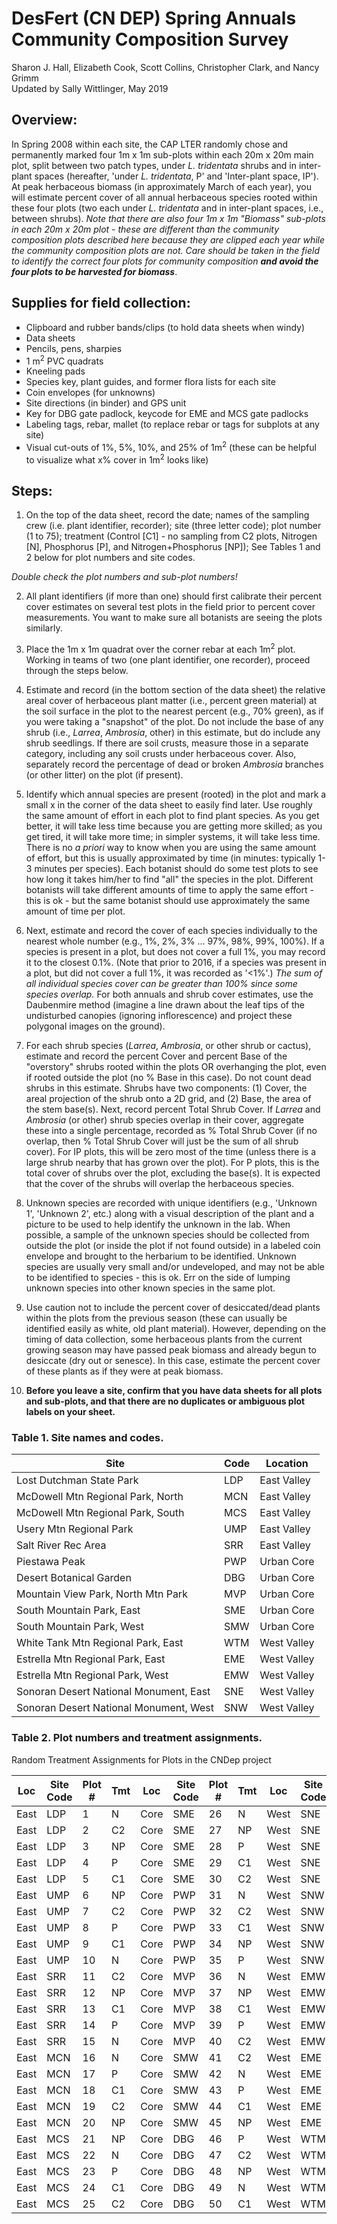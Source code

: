 # **DesFert (CN DEP) Spring Annuals Community Composition Survey**   
Sharon J. Hall, Elizabeth Cook, Scott Collins, Christopher Clark, and Nancy Grimm   
Updated by Sally Wittlinger, May 2019


## **Overview:**

In Spring 2008 within each site, the CAP LTER randomly chose and permanently marked four 1m x 1m sub-plots within each 20m x 20m main plot, split between two patch types, under *L. tridentata* shrubs and in inter-plant spaces (hereafter, 'under *L. tridentata*, P' and 'Inter-plant space, IP'). At peak herbaceous biomass (in approximately March of each year), you will estimate percent cover of all annual herbaceous species rooted within these four plots (two each under *L. tridentata* and in inter-plant spaces, i.e., between shrubs). *Note that there are also four 1m x 1m "Biomass" sub-plots in each 20m x 20m plot - these are different than the community composition plots described here because they are clipped each year while the community composition plots are not. Care should be taken in the field to identify the correct four plots for community composition __and avoid the four plots to be harvested for biomass__*.


## **Supplies for field collection:**

* Clipboard and rubber bands/clips (to hold data sheets when windy)
* Data sheets
* Pencils, pens, sharpies
* 1 m<sup>2</sup> PVC quadrats
* Kneeling pads
* Species key, plant guides, and former flora lists for each site
* Coin envelopes (for unknowns)
* Site directions (in binder) and GPS unit
* Key for DBG gate padlock, keycode for EME and MCS gate padlocks
* Labeling tags, rebar, mallet (to replace rebar or tags for subplots at any site)
* Visual cut-outs of 1%, 5%, 10%, and 25% of 1m<sup>2</sup> (these can be helpful to visualize what x% cover in 1m<sup>2</sup> looks like)


## **Steps:**

1. On the top of the data sheet, record the date; names of the sampling crew (i.e. plant identifier, recorder); site (three letter code); plot number (1 to 75); treatment (Control [C1] - no sampling from C2 plots, Nitrogen [N], Phosphorus [P], and Nitrogen+Phosphorus [NP]); See Tables 1 and 2 below for plot numbers and site codes.

*Double check the plot numbers and sub-plot numbers!*

2. All plant identifiers (if more than one) should first calibrate their percent cover estimates on several test plots in the field prior to percent cover measurements. You want to make sure all botanists are seeing the plots similarly.

3. Place the 1m x 1m quadrat over the corner rebar at each 1m<sup>2</sup> plot. Working in teams of two (one plant identifier, one recorder), proceed through the steps below.

4. Estimate and record (in the bottom section of the data sheet) the relative areal cover of herbaceous plant matter (i.e., percent green material) at the soil surface in the plot to the nearest percent (e.g., 70% green), as if you were taking a "snapshot" of the plot. Do not include the base of any shrub (i.e., *Larrea*, *Ambrosia*, other) in this estimate, but do include any shrub seedlings. If there are soil crusts, measure those in a separate category, including any soil crusts under herbaceous cover. Also, separately record the percentage of dead or broken *Ambrosia* branches (or other litter) on the plot (if present).

5. Identify which annual species are present (rooted) in the plot and mark a small x in the corner of the data sheet to easily find later. Use roughly the same amount of effort in each plot to find plant species. As you get better, it will take less time because you are getting more skilled; as you get tired, it will take more time; in simpler systems, it will take less time. There is no *a priori* way to know when you are using the same amount of effort, but this is usually approximated by time (in minutes: typically 1-3 minutes per species). Each botanist should do some test plots to see how long it takes him/her to find "all" the species in the plot. Different botanists will take different amounts of time to apply the same effort - this is ok - but the same botanist should use approximately the same amount of time per plot.

6. Next, estimate and record the cover of each species individually to the nearest whole number (e.g., 1%, 2%, 3% ... 97%, 98%, 99%, 100%). If a species is present in a plot, but does not cover a full 1%, you may record it to the closest 0.1%. (Note that prior to 2016, if a species was present in a plot, but did not cover a full 1%, it was recorded as '<1%'.)  *The sum of all individual species cover can be greater than 100% since some species overlap.*  For both annuals and shrub cover estimates, use the Daubenmire method (imagine a line drawn about the leaf tips of the undisturbed canopies (ignoring inflorescence) and project these polygonal images on the ground).

7. For each shrub species (*Larrea*, *Ambrosia*, or other shrub or cactus), estimate and record the percent Cover and percent Base of the "overstory" shrubs rooted within the plots OR overhanging the plot, even if rooted outside the plot (no % Base in this case). Do not count dead shrubs in this estimate. Shrubs have two components: (1) Cover, the areal projection of the shrub onto a 2D grid, and (2) Base, the area of the stem base(s). Next, record percent Total Shrub Cover. If *Larrea* and *Ambrosia* (or other) shrub species overlap in their cover, aggregate these into a single percentage, recorded as % Total Shrub Cover (if no overlap, then % Total Shrub Cover will just be the sum of all shrub cover). For IP plots, this will be zero most of the time (unless there is a large shrub nearby that has grown over the plot). For P plots, this is the total cover of shrubs over the plot, excluding the base(s). It is expected that the cover of the shrubs will overlap the herbaceous species.

8. Unknown species are recorded with unique identifiers (e.g., 'Unknown 1', 'Unknown 2', etc.) along with a visual description of the plant and a picture to be used to help identify the unknown in the lab. When possible, a sample of the unknown species should be collected from outside the plot (or inside the plot if not found outside) in a labeled coin envelope and brought to the herbarium to be identified. Unknown species are usually very small and/or undeveloped, and may not be able to be identified to species - this is ok. Err on the side of lumping unknown species into other known species in the same plot.

9. Use caution not to include the percent cover of desiccated/dead plants within the plots from the previous season (these can usually be identified easily as white, old plant material). However, depending on the timing of data collection, some herbaceous plants from the current growing season may have passed peak biomass and already begun to desiccate (dry out or senesce). In this case, estimate the percent cover of these plants as if they were at peak biomass.

10. **Before you leave a site, confirm that you have data sheets for all plots and sub-plots, and that there are no duplicates or ambiguous plot labels on your sheet.**


### **Table 1. Site names and codes.**

**Site** | **Code** | **Location**
--- | --- | ---
Lost Dutchman State Park | LDP | East Valley
McDowell Mtn Regional Park, North | MCN | East Valley
McDowell Mtn Regional Park, South | MCS | East Valley
Usery Mtn Regional Park | UMP | East Valley
Salt River Rec Area | SRR | East Valley
Piestawa Peak | PWP | Urban Core
Desert Botanical Garden | DBG | Urban Core
Mountain View Park, North Mtn Park | MVP | Urban Core
South Mountain Park, East | SME | Urban Core
South Mountain Park, West | SMW | Urban Core
White Tank Mtn Regional Park, East | WTM | West Valley
Estrella Mtn Regional Park, East | EME | West Valley
Estrella Mtn Regional Park, West | EMW | West Valley
Sonoran Desert National Monument, East | SNE | West Valley
Sonoran Desert National Monument, West | SNW | West Valley


### **Table 2. Plot numbers and treatment assignments.**

Random Treatment Assignments for Plots in the CNDep project

**Loc** | **Site Code** | **Plot #** | **Tmt** | **Loc** | **Site Code** | **Plot #** | **Tmt** | **Loc** | **Site Code** | **Plot #** | **Tmt**
--- | --- | --- | --- | --- | --- | --- | --- | --- | --- | --- | ---
East | LDP | 1 | N | Core | SME | 26 | N | West | SNE | 51 | C1
East | LDP | 2 | C2 | Core | SME | 27 | NP | West | SNE | 52 | N
East | LDP | 3 | NP | Core | SME | 28 | P | West | SNE | 53 | C2
East | LDP | 4 | P | Core | SME | 29 | C1 | West | SNE | 54 | NP
East | LDP | 5 | C1 | Core | SME | 30 | C2 | West | SNE | 55 | P
East | UMP | 6 | NP | Core | PWP | 31 | N | West | SNW | 56 | N
East | UMP | 7 | C2 | Core | PWP | 32 | C2 | West | SNW | 57 | P
East | UMP | 8 | P | Core | PWP | 33 | C1 | West | SNW | 58 | C2
East | UMP | 9 | C1 | Core | PWP | 34 | NP | West | SNW | 59 | NP
East | UMP | 10 | N | Core | PWP | 35 | P | West | SNW | 60 | C1
East | SRR | 11 | C2 | Core | MVP | 36 | N | West | EMW | 61 | C2
East | SRR | 12 | NP | Core | MVP | 37 | NP | West | EMW | 62 | NP
East | SRR | 13 | C1 | Core | MVP | 38 | C1 | West | EMW | 63 | P
East | SRR | 14 | P | Core | MVP | 39 | P | West | EMW | 64 | C1
East | SRR | 15 | N | Core | MVP | 40 | C2 | West | EMW | 65 | N
East | MCN | 16 | N | Core | SMW | 41 | C2 | West | EME | 66 | C1
East | MCN | 17 | P | Core | SMW | 42 | N | West | EME | 67 | N
East | MCN | 18 | C1 | Core | SMW | 43 | P | West | EME | 68 | NP
East | MCN | 19 | C2 | Core | SMW | 44 | C1 | West | EME | 69 | C2
East | MCN | 20 | NP | Core | SMW | 45 | NP | West | EME | 70 | P
East | MCS | 21 | NP | Core | DBG | 46 | P | West | WTM | 71 | C1
East | MCS | 22 | N | Core | DBG | 47 | C2 | West | WTM | 72 | C2
East | MCS | 23 | P | Core | DBG | 48 | NP | West | WTM | 73 | NP
East | MCS | 24 | C1 | Core | DBG | 49 | N | West | WTM | 74 | P
East | MCS | 25 | C2 | Core | DBG | 50 | C1 | West | WTM | 75 | N